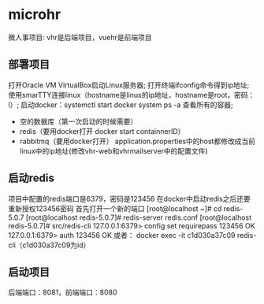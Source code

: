 # microhr
微人事项目: vhr是后端项目，vuehr是前端项目
## 部署项目
打开Oracle VM VirtualBox启动Linux服务器;
打开终端ifconfig命令得到ip地址;
使用smarTTY连接linux（hostname是linux的ip地址，hostname是root，密码：l）;
启动docker：systemctl start docker     system ps -a   查看所有的容器;
- 空的数据库（第一次启动的时候需要）
- redis（要用docker打开    docker start containnerID）
- rabbitmq（要用docker打开）
application.properties中的host都修改成当前linux中的ip地址(修改vhr-web和vhrmailserver中的配置文件)
## 启动redis
项目中配置的redis端口是6379，密码是123456
在docker中启动redis之后还要重新授权123456密码
首先打开一个新的端口
[root@localhost ~]# cd redis-5.0.7
[root@localhost redis-5.0.7]# redis-server redis.conf 
[root@localhost redis-5.0.7]# src/redis-cli
127.0.0.1:6379> config set requirepass 123456
OK
127.0.0.1:6379> auth 123456
OK
或者：
docker exec -it c1d030a37c09 redis-cli（c1d030a37c09为id）
## 启动项目
后端端口：8081，前端端口：8080
